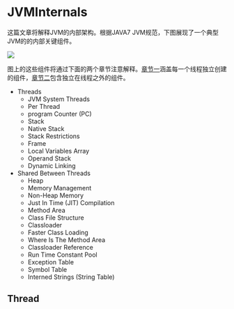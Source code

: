 # JVMInternals

这篇文章将解释JVM的内部架构。根据JAVA7 JVM规范，下图展现了一个典型JVM的的内部关键组件。

<img src="http://blog.jamesdbloom.com/images_2013_11_17_17_56/JVM_Internal_Architecture.png"/>

图上的这些组件将通过下面的两个章节注意解释。[章节一](#Thread)涵盖每一个线程独立创建的组件，[章节二]()包含独立在线程之外的组件。

- Threads
  - JVM System Threads
  - Per Thread
  - program Counter (PC)
  - Stack
  - Native Stack
  - Stack Restrictions
  - Frame
  - Local Variables Array
  - Operand Stack
  - Dynamic Linking
- Shared Between Threads
  - Heap
  - Memory Management
  - Non-Heap Memory
  - Just In Time (JIT) Compilation
  - Method Area
  - Class File Structure
  - Classloader
  - Faster Class Loading
  - Where Is The Method Area
  - Classloader Reference
  - Run Time Constant Pool
  - Exception Table
  - Symbol Table
  - Interned Strings (String Table)

## Thread
